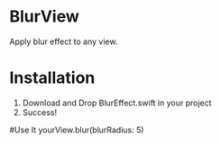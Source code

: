# BlurView

Apply blur effect to any view.

# Installation
1. Download and Drop BlurEffect.swift in your project
2. Success!

#Use It
yourView.blur(blurRadius: 5)
